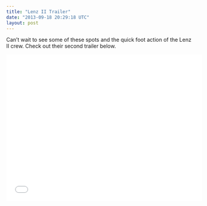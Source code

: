 ```yaml
---
title: "Lenz II Trailer"
date: "2013-09-18 20:29:18 UTC"
layout: post
---
```


<p>Can&#8217;t wait to see some of these spots and the quick foot action of the Lenz II crew. Check out their second trailer below.</p>
<p><iframe frameborder="0" height="393" src="//www.youtube.com/embed/kaGHAsi6sW8?feature=player_embedded" width="524"></iframe></p>
